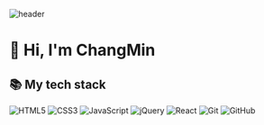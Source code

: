 ![header](https://capsule-render.vercel.app/api?type=waving&color=818C8F&height=230&section=header&text=HELLO&fontSize=60&fontAlign=75&fontColor=ffffff)

<h1>👋 Hi, I'm ChangMin</h1>


<h2>📚 My tech stack </h2>
  
![HTML5](https://img.shields.io/badge/HTML5-E34F26?style=flat&logo=HTML5&logoColor=ffffff)
![CSS3](https://img.shields.io/badge/CSS3-1572B6?style=flat&logo=CSS3&logoColor=ffffff")
![JavaScript](https://img.shields.io/badge/JavaScript-F7DF1E?style=flat&logo=JavaScript&logoColor=000000)
![jQuery](https://img.shields.io/badge/jQuery-0769AD?style=flat&logo=jQuery&logoColor=ffffff)
![React](https://img.shields.io/badge/React-222222?style=flat&logo=React)
![Git](https://img.shields.io/badge/Git-F05032?style=flat&logo=Git&logoColor=ffffff)
![GitHub](https://img.shields.io/badge/GitHub-222222?style=flat&logo=GitHub)
